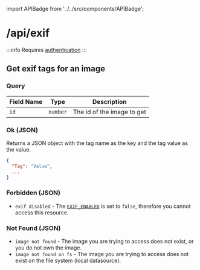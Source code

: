 import APIBadge from '../../src/components/APIBadge';

# /api/exif

:::info
Requires [authentication](/docs/api#authentication)
:::

## <APIBadge type="GET" /> Get exif tags for an image

### Query

| Field Name | Type     | Description                |
| ---------- | -------- | -------------------------- |
| `id`       | `number` | The id of the image to get |

### <APIBadge type="200" /> Ok (JSON)

Returns a JSON object with the tag name as the key and the tag value as the value.

```json
{
  "Tag": "Value",
  ...
}
```

### <APIBadge type="401" /> Forbidden (JSON)

- `exif disabled` - The [`EXIF_ENABLED`](/docs/config/exif#exif_enabled) is set to `false`, therefore you cannot access this resource.

### <APIBadge type="404" /> Not Found (JSON)

- `image not found` - The image you are trying to access does not exist, or you do not own the image.
- `image not found on fs` - The image you are trying to access does not exist on the file system (local datasource).